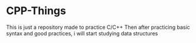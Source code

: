 # CPP-Things
This is just a repository made to practice C/C++
Then after practicing basic syntax and good practices, i will start studying data structures
